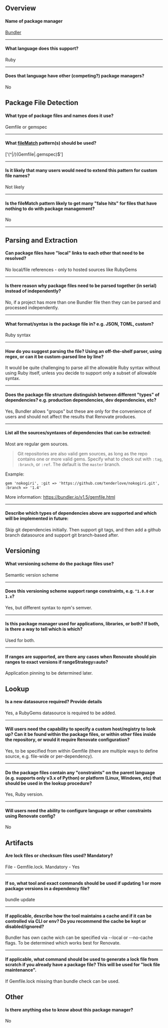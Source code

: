 ## Overview

#### Name of package manager

[Bundler](https://bundler.io/)

---

#### What language does this support?

Ruby

---

#### Does that language have other (competing?) package managers?

No

## Package File Detection

#### What type of package files and names does it use?

Gemfile or gemspec

---

#### What [fileMatch](https://renovatebot.com/docs/configuration-options/#filematch) pattern(s) should be used?

['(^|/)(Gemfile|.gemspec)$']

---

#### Is it likely that many users would need to extend this pattern for custom file names?

Not likely

---

#### Is the fileMatch pattern likely to get many "false hits" for files that have nothing to do with package management?

No

---

## Parsing and Extraction

#### Can package files have "local" links to each other that need to be resolved?

No local/file references - only to hosted sources like RubyGems

---

#### Is there reason why package files need to be parsed together (in serial) instead of independently?

No, if a project has more than one Bundler file then they can be parsed and processed independently.

---

#### What format/syntax is the package file in? e.g. JSON, TOML, custom?

Ruby syntax

---

#### How do you suggest parsing the file? Using an off-the-shelf parser, using regex, or can it be custom-parsed line by line?

It would be quite challenging to parse all the allowable Ruby syntax without using Ruby itself, unless you decide to support only a subset of allowable syntax.

---

#### Does the package file structure distinguish between different "types" of dependencies? e.g. production dependencies, dev dependencies, etc?

Yes, Bundler allows "groups" but these are only for the convenience of users and should not affect the results that Renovate produces.

---

#### List all the sources/syntaxes of dependencies that can be extracted:

Most are regular gem sources.

> Git repositories are also valid gem sources, as long as the repo contains one or more valid gems. Specify what to check out with `:tag`, `:branch`, or `:ref`. The default is the `master` branch.

Example:

```
gem 'nokogiri', :git => 'https://github.com/tenderlove/nokogiri.git', :branch => '1.4'
```

More information: https://bundler.io/v1.5/gemfile.html

---

#### Describe which types of dependencies above are supported and which will be implemented in future:

Skip git dependencies initially. Then support git tags, and then add a github branch datasource and support git branch-based after.

## Versioning

#### What versioning scheme do the package files use?

Semantic version scheme

---

#### Does this versioning scheme support range constraints, e.g. `^1.0.0` or `1.x`?

Yes, but different syntax to npm's semver.

---

#### Is this package manager used for applications, libraries, or both? If both, is there a way to tell which is which?

Used for both.

---

#### If ranges are supported, are there any cases when Renovate should pin ranges to exact versions if rangeStrategy=auto?

Application pinning to be determined later.

## Lookup

#### Is a new datasource required? Provide details

Yes, a RubyGems datasource is required to be added.

---

#### Will users need the capability to specify a custom host/registry to look up? Can it be found within the package files, or within other files inside the repository, or would it require Renovate configuration?

Yes, to be specified from within Gemfile (there are multiple ways to define source, e.g. file-wide or per-dependency).

---

#### Do the package files contain any "constraints" on the parent language (e.g. supports only v3.x of Python) or platform (Linux, Windows, etc) that should be used in the lookup procedure?

Yes, Ruby version.

---

#### Will users need the ability to configure language or other constraints using Renovate config?

No

## Artifacts

#### Are lock files or checksum files used? Mandatory?

File - Gemfile.lock. Mandatory - Yes

---

#### If so, what tool and exact commands should be used if updating 1 or more package versions in a dependency file?

bundle update

---

#### If applicable, describe how the tool maintains a cache and if it can be controlled via CLI or env? Do you recommend the cache be kept or disabled/ignored?

Bundler has own cache wich can be specified via --local or --no-cache flags. To be determined which works best for Renovate.

---

#### If applicable, what command should be used to generate a lock file from scratch if you already have a package file? This will be used for "lock file maintenance".

If Gemfile.lock missing than bundle check can be used.

## Other

#### Is there anything else to know about this package manager?

No
